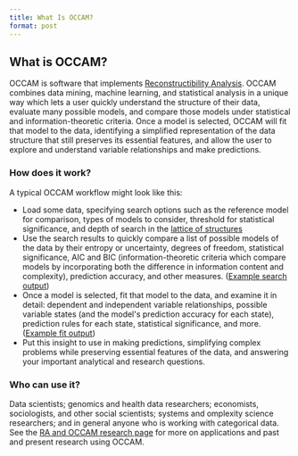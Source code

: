 ```yaml
---
title: What Is OCCAM?
format: post
---
```


## What is OCCAM?

OCCAM is software that implements [Reconstructibility Analysis](what-is-reconstructibility-analysis.html). OCCAM combines data mining, machine learning, and statistical analysis in a unique way which lets a user quickly understand the structure of their data, evaluate many possible models, and compare those models under statistical and information-theoretic criteria. Once a model is selected, OCCAM will fit that model to the data, identifying a simplified representation of the data structure that still preserves its essential features, and allow the user to explore and understand variable relationships and make predictions.

### How does it work?

A typical OCCAM workflow might look like this:

* Load some data, specifying search options such as the reference model for comparison, types of models to consider, threshold for statistical significance, and depth of search in the [lattice of structures](https://www.pdx.edu/sysc/sites/www.pdx.edu.sysc/files/overview.pdf)
* Use the search results to quickly compare a list of possible models of the data by their entropy or uncertainty, degrees of freedom, statistical significance, AIC and BIC (information-theoretic criteria which compare models by incorporating both the difference in information content and complexity), prediction accuracy, and other measures. ([Example search output](img/occam-search-example.png))
* Once a model is selected, fit that model to the data, and examine it in detail: dependent and independent variable relationships, possible variable states (and the model's prediction accuracy for each state), prediction rules for each state, statistical significance, and more. ([Example fit output](img/occam-fit-example.png))
* Put this insight to use in making predictions, simplifying complex problems while preserving essential features of the data, and answering your important analytical and research questions.

### Who can use it?

Data scientists; genomics and health data researchers; economists, sociologists, and other social scientists; systems and omplexity science researchers; and in general anyone who is working with categorical data. See the [RA and OCCAM research page](https://www.pdx.edu/sysc/research-discrete-multivariate-modeling) for more on applications and past and present research using OCCAM.
